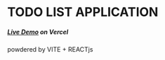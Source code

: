 # TODO LIST APPLICATION
##### [Live Demo](https://todo-application-p1.vercel.app/) on Vercel
powdered by VITE + REACTjs


